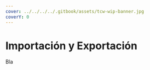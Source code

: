 ```yaml
---
cover: ../../../../.gitbook/assets/tcw-wip-banner.jpg
coverY: 0
---
```


# Importación y Exportación

Bla
